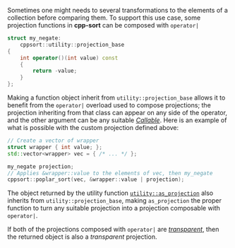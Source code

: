 Sometimes one might needs to several transformations to the elements of a collection before comparing them. To support this use case, some projection functions in **cpp-sort** can be composed with `operator|`

```cpp
struct my_negate:
    cppsort::utility::projection_base
{
    int operator()(int value) const
    {
        return -value;
    }
};
```

Making a function object inherit from `utility::projection_base` allows it to benefit from the `operator|` overload used to compose projections; the projection inheriting from that class can appear on any side of the operator, and the other argument can be any suitable [*Callable*][callable]. Here is an example of what is possible with the custom projection defined above:

```cpp
// Create a vector of wrapper
struct wrapper { int value; };
std::vector<wrapper> vec = { /* ... */ };

my_negate projection;
// Applies &wrapper::value to the elements of vec, then my_negate
cppsort::poplar_sort(vec, &wrapper::value | projection);
```

The object returned by the utility function [`utility::as_projection`][as_projection] also inherits from `utility::projection_base`, making `as_projection` the proper function to turn any suitable projection into a projection composable with `operator|`.

If both of the projections composed with `operator|` are [*transparent*][transparent-func], then the returned object is also a *transparent* projection.


  [as_projection]: Miscellaneous-utilities.md#as_comparison-and-as_projection
  [callable]: https://en.cppreference.com/w/cpp/named_req/Callable
  [transparent-func]: Comparators-and-projections.md#Transparent-function-objects
